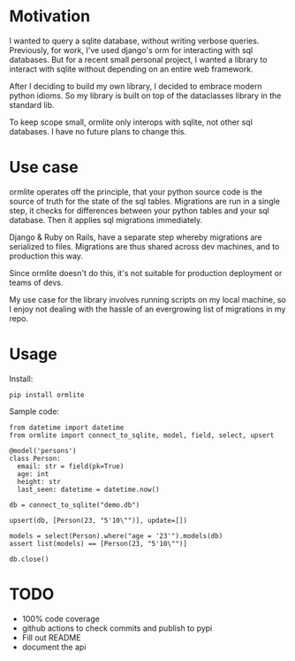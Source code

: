 # Motivation
I wanted to query a sqlite database, without writing verbose queries. Previously, for work, I've used django's orm for interacting with sql databases. But for a recent small personal project, I wanted a library to interact with sqlite without depending on an entire web framework.

After I deciding to build my own library, I decided to embrace modern python idioms. So my library is built on top of the dataclasses library in the standard lib. 

To keep scope small, ormlite only interops with sqlite, not other sql databases. I have no future plans to change this.

# Use case

ormlite operates off the principle, that your python source code is the source of truth for the state of the sql tables. Migrations are run in a single step, it checks for differences between your python tables and your sql database. Then it applies sql migrations immediately.

Django & Ruby on Rails, have a separate step whereby migrations are serialized to files. Migrations are thus shared across dev machines, and to production this way. 

Since ormlite doesn't do this, it's not suitable for production deployment or teams of devs.

My use case for the library involves running scripts on my local machine, so I enjoy not dealing with the hassle of an evergrowing list of migrations in my repo.

# Usage

Install:
```
pip install ormlite
```

Sample code:
```python3
from datetime import datetime
from ormlite import connect_to_sqlite, model, field, select, upsert

@model('persons')
class Person:
  email: str = field(pk=True)
  age: int
  height: str
  last_seen: datetime = datetime.now()

db = connect_to_sqlite("demo.db")

upsert(db, [Person(23, "5'10\"")], update=[])

models = select(Person).where("age = '23'").models(db)
assert list(models) == [Person(23, "5'10\"")]

db.close()
```

# TODO
- 100% code coverage
- github actions to check commits and publish to pypi
- Fill out README
- document the api
